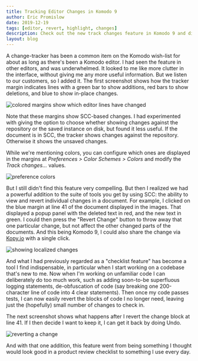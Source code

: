 ```yaml
---
title: Tracking Editor Changes in Komodo 9
author: Eric Promislow
date: 2019-12-19
tags: [editor, revert, highlight, changes]
description: Check out the new track changes feature in Komodo 9 and discover the reasoning for why it was built.
layout: blog
---
```


A change-tracker has been a common item on the Komodo wish-list for about as
long as there's been a Komodo editor. I had seen the feature in other editors,
and was underwhelmed. It looked to me like more clutter in the interface,
without giving me any more useful information. But we listen to our customers,
so I added it. The first screenshot shows how the tracker margin indicates
lines with a green bar to show additions, red bars to show deletions, and blue
to show in-place changes.

<img src="/images/blog/2014-12/track-changes-01.png" alt="colored margins show which editor lines have changed">

Note that these margins show SCC-based changes. I had experimented with giving
the option to choose whether showing changes against the repository or the
saved instance on disk, but found it less useful. If the document is in SCC,
the tracker shows changes against the repository. Otherwise it shows the
unsaved changes.

While we're mentioning colors, you can configure which ones are displayed in
the margins at *Preferences > Color Schemes > Colors* and modify the *Track
changes...* values.

<img src="/images/blog/2014-12/track-changes-colors.png" alt="preference colors">

But I still didn't find this feature very compelling. But then I realized we
had a powerful addition to the suite of tools you get by using SCC: the ability
to view and revert individual changes in a document. For example, I clicked on
the blue margin at line 41 of the document displayed in the images. That
displayed a popup panel with the deleted text in red, and the new text in
green. I could then press the "Revert Change" button to throw away that one
particular change, but not affect the other changed parts of the documents. And
this being Komodo 9, I could also share the change via
<a href="http://kopy.io/">Kopy.io</a> with a  single click.

<img src="/images/blog/2014-12/show-change-03.png" alt="showing localized changes">

And what I had previously regarded as a "checklist feature" has become a tool I
find indispensable, in particular when I start working on a codebase that's new
to me. Now when I'm working on unfamiliar code I can deliberately do too much
work, such as adding soon-to-be superfluous logging statements, de-obfuscation
of code (say breaking one 200-character line of code into 4 clear statements).
Then once my code passes tests, I can now easily revert the blocks of code I no
longer need, leaving just the (hopefully) small number of changes to check in.

The next screenshot shows what happens after I revert the change block at
line 41.  If I then decide I want to keep it, I can get it back by doing Undo.
     
<img src="/images/blog/2014-12/track-changes-04.png" alt="reverting a change">

And with that one addition, this feature went from being something I thought
would look good in a product review checklist to something I use every day.


